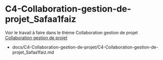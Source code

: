 
# C4-Collaboration-gestion-de-projet_Safaa1faiz


Voir le travail à faire dans le thème Collaboration gestion de projet
[Collaboration gestion de projet](https://github.com/solicoders/evaluation/issues/8)



- docs/C4-Collaboration-gestion-de-projet/C4-Collaboration-gestion-de-projet_Safaa1faiz.md 
 

